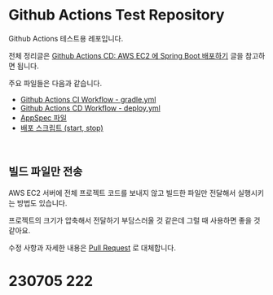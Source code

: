 # Github Actions Test Repository

Github Actions 테스트용 레포입니다.

전체 정리글은 [Github Actions CD: AWS EC2 에 Spring Boot 배포하기](https://bcp0109.tistory.com/363) 글을 참고하면 됩니다.

주요 파일들은 다음과 같습니다.

- [Github Actions CI Workflow - gradle.yml](https://github.com/ParkJiwoon/practice-github-action/blob/main/.github/workflows/gradle.yml)
- [Github Actions CD Workflow - deploy.yml](https://github.com/ParkJiwoon/practice-github-action/blob/main/.github/workflows/deploy.yml)
- [AppSpec 파일](https://github.com/ParkJiwoon/practice-github-action/blob/main/appspec.yml)
- [배포 스크립트 (start, stop)](https://github.com/ParkJiwoon/practice-github-action/tree/main/scripts)

<br>

## 빌드 파일만 전송

AWS EC2 서버에 전체 프로젝트 코드를 보내지 않고 빌드한 파일만 전달해서 실행시키는 방법도 있습니다.

프로젝트의 크기가 압축해서 전달하기 부담스러울 것 같은데 그럴 때 사용하면 좋을 것 같아요.

수정 사항과 자세한 내용은 [Pull Request](https://github.com/ParkJiwoon/practice-github-action/pull/14) 로 대체합니다.

# 230705 222
